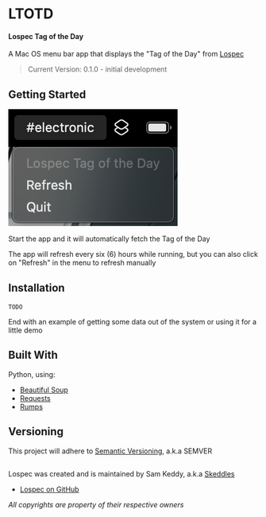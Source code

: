 # LTOTD
#### Lospec Tag of the Day

A Mac OS menu bar app that displays the "Tag of the Day" from [Lospec](https://lospec.com)

> Current Version: 0.1.0 - initial development

## Getting Started

<img src="screenshots/main.png" />

Start the app and it will automatically fetch the Tag of the Day

The app will refresh every six (6) hours while running, but you can also click on "Refresh" in the menu to refresh manually

## Installation

    TODO

End with an example of getting some data out of the system or using it
for a little demo

## Built With

  Python, using:
  - [Beautiful Soup](https://beautiful-soup-4.readthedocs.io/en/latest/)
  - [Requests](https://requests.readthedocs.io/en/latest/)
  - [Rumps](https://github.com/jaredks/rumps?tab=readme-ov-file)

## Versioning

This project will adhere to [Semantic Versioning](http://semver.org/), a.k.a SEMVER

##

Lospec was created and is maintained by Sam Keddy, a.k.a [Skeddles](https://github.com/Skeddles)

- [Lospec on GitHub](https://github.com/lospec)

*All copyrights are property of their respective owners*
